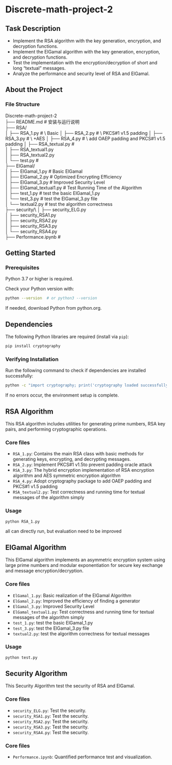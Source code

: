 # Discrete-math-project-2

## Task Description
- Implement the RSA algorithm with the key generation, encryption, and decryption functions.
- Implement the ElGamal algorithm with the key generation, encryption, and decryption functions.
- Test the implementation with the encryption/decryption of short and long “textual” messages.
- Analyze the performance and security level of RSA and ElGamal.

## About the Project

### File Structure

Discrete-math-project-2\
├── README.md # 安装与运行说明\
├── RSA/\
│ ├── RSA_1.py # \ Basic
│ ├── RSA_2.py # \ PKCS#1 v1.5 padding
│ ├── RSA_3.py # \ +AES
│ ├── RSA_4.py # \ add OAEP padding and PKCS#1 v1.5 padding
│ ├── RSA_textual.py # \
│ ├── RSA_textual1.py \
│ ├── RSA_textual2.py \
│ └── test.py # \
├── ElGamal/\
│ ├── ElGamal_1.py # Basic ElGamal\
│ ├── ElGamal_2.py # Optimized Encrypting Efficiency\
│ ├── ElGamal_3.py # Improved Security Level\
│ ├── ElGamal_textual1.py # Test Running Time of the Algorithm\
│ ├── test_1.py # test the basic ElGamal_1.py \
│ └── test_3.py # test the ElGamal_3.py file\
│ └── textual2.py # test the algorithm correctness\
├── security/\ 
│ ├── security_ELG.py \
│ ├── security_RSA1.py \
│ ├── security_RSA2.py \
│ ├── security_RSA3.py \
│ └── security_RSA4.py \
├── Performance.ipynb # 


## Getting Started

### Prerequisites
Python 3.7 or higher is required.

Check your Python version with:
```bash
python --version  # or python3 --version
```
If needed, download Python from python.org.

## Dependencies
The following Python libraries are required (install via `pip`):

```bash
pip install cryptography
```

### Verifying Installation
Run the following command to check if dependencies are installed successfully:
```bash
python -c "import cryptography; print('cryptography loaded successfully!')"
```
If no errors occur, the environment setup is complete.

## RSA Algorithm

This RSA algorithm includes utilities for generating prime numbers, RSA key pairs, and performing cryptographic operations.

### Core files
- `RSA_1.py`: Contains the main RSA class with basic methods for generating keys, encrypting, and decrypting messages.
- `RSA_2.py`: Implement PKCS#1 v1.5to prevent padding oracle attack
- `RSA_3.py`: The hybrid encryption implementation of RSA encryption algorithm and AES symmetric encryption algorithm
- `RSA_4.py`: Adopt cryptography package to add OAEP padding and PKCS#1 v1.5 padding
- `RSA_textual2.py`: Test correctness and running time for textual messages of the algorithm simply

### Usage
```bash
python RSA_1.py
```
all can directly run, but evaluation need to be improved

## ElGamal Algorithm

This ElGamal algorithm implements an asymmetric encryption system using large prime numbers and modular exponentiation for secure key exchange and message encryption/decryption.

### Core files
- `ElGamal_1.py`: Basic realization of the ElGamal Algorithm
- `ElGamal_2.py`: Improved the efficiency of finding a generator
- `ElGamal_3.py`: Improved Security Level
- `ElGamal_textual1.py`: Test correctness and running time for textual messages of the algorithm simply
- `test_1.py`: test the basic ElGamal_1.py 
- `test_3.py`: test the ElGamal_3.py file
- `textual2.py`: test the algorithm correctness for textual messages

### Usage
```bash
python test.py
```
## Security Algorithm
This Security Algorithm test the security of RSA and ElGamal.

### Core files
- `security_ELG.py`: Test the security.
- `security_RSA1.py`: Test the security.
- `security_RSA2.py`: Test the security.
- `security_RSA3.py`: Test the security.
- `security_RSA4.py`: Test the security.

### Core files
- `Performance.ipynb`: Quantified performance test and visualization.

